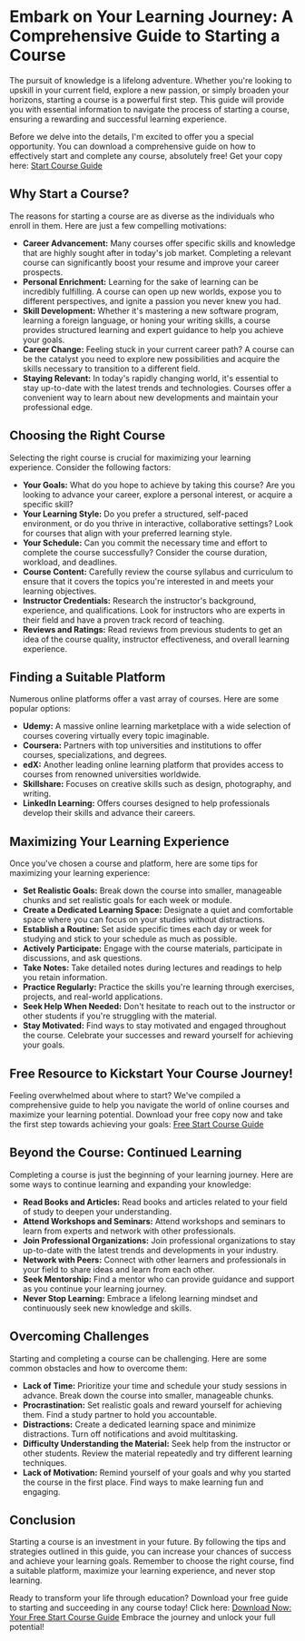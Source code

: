# Embark on Your Learning Journey: A Comprehensive Guide to Starting a Course

The pursuit of knowledge is a lifelong adventure. Whether you're looking to upskill in your current field, explore a new passion, or simply broaden your horizons, starting a course is a powerful first step. This guide will provide you with essential information to navigate the process of starting a course, ensuring a rewarding and successful learning experience.

Before we delve into the details, I'm excited to offer you a special opportunity. You can download a comprehensive guide on how to effectively start and complete any course, absolutely free! Get your copy here: [Start Course Guide](https://udemywork.com/start-course)

## Why Start a Course?

The reasons for starting a course are as diverse as the individuals who enroll in them. Here are just a few compelling motivations:

*   **Career Advancement:** Many courses offer specific skills and knowledge that are highly sought after in today's job market. Completing a relevant course can significantly boost your resume and improve your career prospects.
*   **Personal Enrichment:** Learning for the sake of learning can be incredibly fulfilling. A course can open up new worlds, expose you to different perspectives, and ignite a passion you never knew you had.
*   **Skill Development:** Whether it's mastering a new software program, learning a foreign language, or honing your writing skills, a course provides structured learning and expert guidance to help you achieve your goals.
*   **Career Change:** Feeling stuck in your current career path? A course can be the catalyst you need to explore new possibilities and acquire the skills necessary to transition to a different field.
*   **Staying Relevant:** In today's rapidly changing world, it's essential to stay up-to-date with the latest trends and technologies. Courses offer a convenient way to learn about new developments and maintain your professional edge.

## Choosing the Right Course

Selecting the right course is crucial for maximizing your learning experience. Consider the following factors:

*   **Your Goals:** What do you hope to achieve by taking this course? Are you looking to advance your career, explore a personal interest, or acquire a specific skill?
*   **Your Learning Style:** Do you prefer a structured, self-paced environment, or do you thrive in interactive, collaborative settings? Look for courses that align with your preferred learning style.
*   **Your Schedule:** Can you commit the necessary time and effort to complete the course successfully? Consider the course duration, workload, and deadlines.
*   **Course Content:** Carefully review the course syllabus and curriculum to ensure that it covers the topics you're interested in and meets your learning objectives.
*   **Instructor Credentials:** Research the instructor's background, experience, and qualifications. Look for instructors who are experts in their field and have a proven track record of teaching.
*   **Reviews and Ratings:** Read reviews from previous students to get an idea of the course quality, instructor effectiveness, and overall learning experience.

## Finding a Suitable Platform

Numerous online platforms offer a vast array of courses. Here are some popular options:

*   **Udemy:** A massive online learning marketplace with a wide selection of courses covering virtually every topic imaginable.
*   **Coursera:** Partners with top universities and institutions to offer courses, specializations, and degrees.
*   **edX:** Another leading online learning platform that provides access to courses from renowned universities worldwide.
*   **Skillshare:** Focuses on creative skills such as design, photography, and writing.
*   **LinkedIn Learning:** Offers courses designed to help professionals develop their skills and advance their careers.

## Maximizing Your Learning Experience

Once you've chosen a course and platform, here are some tips for maximizing your learning experience:

*   **Set Realistic Goals:** Break down the course into smaller, manageable chunks and set realistic goals for each week or module.
*   **Create a Dedicated Learning Space:** Designate a quiet and comfortable space where you can focus on your studies without distractions.
*   **Establish a Routine:** Set aside specific times each day or week for studying and stick to your schedule as much as possible.
*   **Actively Participate:** Engage with the course materials, participate in discussions, and ask questions.
*   **Take Notes:** Take detailed notes during lectures and readings to help you retain information.
*   **Practice Regularly:** Practice the skills you're learning through exercises, projects, and real-world applications.
*   **Seek Help When Needed:** Don't hesitate to reach out to the instructor or other students if you're struggling with the material.
*   **Stay Motivated:** Find ways to stay motivated and engaged throughout the course. Celebrate your successes and reward yourself for achieving your goals.

## Free Resource to Kickstart Your Course Journey!

Feeling overwhelmed about where to start? We've compiled a comprehensive guide to help you navigate the world of online courses and maximize your learning potential. Download your free copy now and take the first step towards achieving your goals: [Free Start Course Guide](https://udemywork.com/start-course)

## Beyond the Course: Continued Learning

Completing a course is just the beginning of your learning journey. Here are some ways to continue learning and expanding your knowledge:

*   **Read Books and Articles:** Read books and articles related to your field of study to deepen your understanding.
*   **Attend Workshops and Seminars:** Attend workshops and seminars to learn from experts and network with other professionals.
*   **Join Professional Organizations:** Join professional organizations to stay up-to-date with the latest trends and developments in your industry.
*   **Network with Peers:** Connect with other learners and professionals in your field to share ideas and learn from each other.
*   **Seek Mentorship:** Find a mentor who can provide guidance and support as you continue your learning journey.
*   **Never Stop Learning:** Embrace a lifelong learning mindset and continuously seek new knowledge and skills.

## Overcoming Challenges

Starting and completing a course can be challenging. Here are some common obstacles and how to overcome them:

*   **Lack of Time:** Prioritize your time and schedule your study sessions in advance. Break down the course into smaller, manageable chunks.
*   **Procrastination:** Set realistic goals and reward yourself for achieving them. Find a study partner to hold you accountable.
*   **Distractions:** Create a dedicated learning space and minimize distractions. Turn off notifications and avoid multitasking.
*   **Difficulty Understanding the Material:** Seek help from the instructor or other students. Review the material repeatedly and try different learning techniques.
*   **Lack of Motivation:** Remind yourself of your goals and why you started the course in the first place. Find ways to make learning fun and engaging.

## Conclusion

Starting a course is an investment in your future. By following the tips and strategies outlined in this guide, you can increase your chances of success and achieve your learning goals. Remember to choose the right course, find a suitable platform, maximize your learning experience, and never stop learning.

Ready to transform your life through education? Download your free guide to starting and succeeding in any course today! Click here: [Download Now: Your Free Start Course Guide](https://udemywork.com/start-course) Embrace the journey and unlock your full potential!
